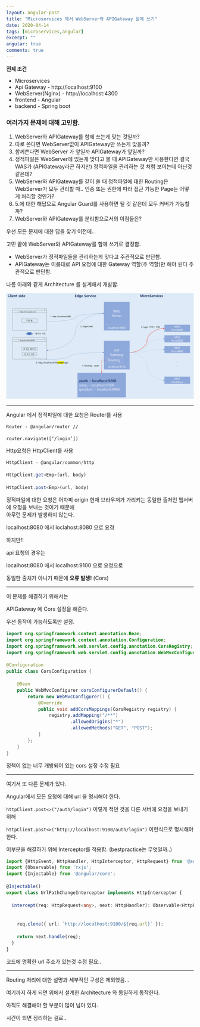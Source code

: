 ```yaml
---
layout: angular-post
title: "Microservices 에서 WebServer와 APIGateway 함께 쓰기"
date: 2020-04-14
tags: [microservices,angular]
excerpt: ""
angular: true
comments: true
---
```


**전제 조건**
 - Microservices
 - Api Gateway - http://localhost:9100
 - WebServer(Nginx) - http://localhost:4300
 - frontend - Angular
 - backend - Spring boot
 

### 여러가지 문제에 대해 고민함.  

1. WebServer와 APIGateway를 함께 쓰는게 맞는 것일까?
2. 따로 쓴다면 WebServer없이 APIGateway만 쓰는게 맞을까?  
3. 함께쓴다면 WebServer 가 앞일까 APIGateway가 앞일까?  
4. 정적파일은 WebServer에 있는게 맞다고 볼 때 APIGateway만 사용한다면 결국 WAS가 (APIGateway라곤 하지만) 정적파일을 관리하는 것 처럼 보이는데 아닌것 같은데?  
5. WebServer와 APIGateway를 같이 쓸 때 정적파일에 대한 Routing은 WebServer가 모두 관리할 때.. 인증 또는 권한에 따라 접근 가능한 Page는 어떻게 처리할 것인가?  
6. 5.에 대한 해답으로 Angular Guard를 사용하면 될 것 같은데 모두 커버가 가능할까?
7. WebServer와 APIGateway를 분리함으로서의 이점들은?

우선 모든 문제에 대한 답을 찾기 이전에.. 

고민 끝에 WebServer와 APIGateway를 함께 쓰기로 결정함.

 - WebServer가 정적파일들을 관리하는게 맞다고 주관적으로 판단함.  
 - APIGateway는 이름대로 API 요청에 대한 Gateway 역할(주 역할)만 해야 된다 주관적으로 판단함.    

나름 아래와 같게 Architecture 를 설계해서 개발함.  

![Edge](https://github.com/ixtears23/img/blob/master/EdgeService.gif?raw=true)  


---

Angular 에서 정적파일에 대한 요청은 Router를 사용

~~~typestript
Router - @angular/router // 

router.navigate([‘/login’])
~~~

Http요청은 HttpClient를 사용

~~~typescript
HttpClient - @angular/common/http

HttpClient.get<Emp>(url, body)

HttpClient.post<Emp>(url, body)
~~~

정적파일에 대한 요청은 어차피 origin 현재 브라우저가 가리키는 동일한 출처인 웹서버에 요청을 보내는 것이기 때문에  
아무런 문제가 발생하지 않는다.

localhost:8080 에서 loclahost:8080 으로 요청  

하지만!!

api 요청의 경우는  

localhost:8080 에서 localhost:9100 으로 요청으로  

동일한 출처가 아니기 때문에 **오류 발생!** (Cors)  


---

이 문제를 해결하기 위해서는

APIGateway 에 Cors 설정을 해준다.  

우선 동작이 가능하도록만 설정.  

~~~java
import org.springframework.context.annotation.Bean;
import org.springframework.context.annotation.Configuration;
import org.springframework.web.servlet.config.annotation.CorsRegistry;
import org.springframework.web.servlet.config.annotation.WebMvcConfigurer;

@Configuration
public class CorsConfiguration {

    @Bean
    public WebMvcConfigurer corsConfigurerDefault() {
        return new WebMvcConfigurer() {
            @Override
            public void addCorsMappings(CorsRegistry registry) {
                registry.addMapping("/**")
                        .allowedOrigins("*")
                        .allowedMethods("GET", "POST");
            }
        };
    }
}
~~~

정책이 없는 너무 개방되어 있는 cors 설정 수정 필요

---

여기서 또 다른 문제가 있다.


Angular에서 모든 요청에 대해 url 을 명시해야 한다.  


`httpClient.post<>("/auth/login")` 이렇게 적던 것을 다른 서버에 요청을 보내기 위해  

`httpClient.post<>("http://localhost:9100/auth/login")` 이런식으로 명시해야 한다.  


이부분을 해결하기 위해 Interceptor를 적용함. (bestpractice는 무엇일까..)  

~~~typescript
import {HttpEvent, HttpHandler, HttpInterceptor, HttpRequest} from '@angular/common/http';
import {Observable} from 'rxjs';
import {Injectable} from '@angular/core';

@Injectable()
export class UrlPathChangeInterceptor implements HttpInterceptor {

  intercept(req: HttpRequest<any>, next: HttpHandler): Observable<HttpEvent<any>> {


    req.clone({ url: `http://localhost:9100/${req.url}` });

    return next.handle(req);
  }
}
~~~

코드에 명확한 url 주소가 있는것 수정 필요..

---

Routing 처리에 대한 설명과 세부적인 구성은 제외했음...

여기까지 하게 되면 위에서 설계한 Architecture 와 동일하게 동작한다.  


아직도 해결해야 할 부분이 많이 남아 있다.  

시간이 되면 정리하는 걸로.. 
